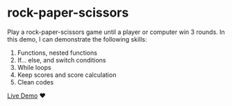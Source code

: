# rock-paper-scissors
Play a rock-paper-scissors game until a player or computer win 3 rounds.
In this demo, I can demonstrate the following skills:
1. Functions, nested functions
2. If... else, and switch conditions
3. While loops
4. Keep scores and score calculation
5. Clean codes

[Live Demo](https://zacharytruong.github.io/portfolio/rock-paper-scissors/) ❤️

